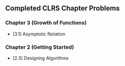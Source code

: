 ## Completed CLRS Chapter Problems

### Chapter 3 (Growth of Functions)
- [3.1] Asymptotic Notation
### Chapter 2 (Getting Started)
- [2.3] Designing Algorithms
